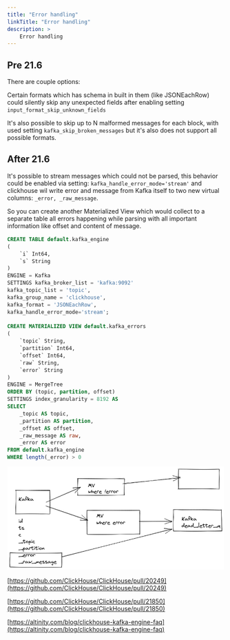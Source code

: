 ```yaml
---
title: "Error handling"
linkTitle: "Error handling"
description: >
    Error handling
---
```

## Pre 21.6

There are couple options:

Certain formats which has schema in built in them (like JSONEachRow) could silently skip any unexpected fields after enabling setting `input_format_skip_unknown_fields`

It's also possible to skip up to N malformed messages for each block, with used setting `kafka_skip_broken_messages` but it's also does not support all possible formats.

## After 21.6

It's possible to stream messages which could not be parsed, this behavior could be enabled via setting: `kafka_handle_error_mode='stream'` and clickhouse wil write error and message from Kafka itself to two new virtual columns: `_error, _raw_message`.

So you can create another Materialized View which would collect to a separate table all errors happening while parsing with all important information like offset and content of message.

```sql
CREATE TABLE default.kafka_engine
(
    `i` Int64,
    `s` String
)
ENGINE = Kafka
SETTINGS kafka_broker_list = 'kafka:9092'
kafka_topic_list = 'topic',
kafka_group_name = 'clickhouse',
kafka_format = 'JSONEachRow',
kafka_handle_error_mode='stream';

CREATE MATERIALIZED VIEW default.kafka_errors
(
    `topic` String,
    `partition` Int64,
    `offset` Int64,
    `raw` String,
    `error` String
)
ENGINE = MergeTree
ORDER BY (topic, partition, offset)
SETTINGS index_granularity = 8192 AS
SELECT
    _topic AS topic,
    _partition AS partition,
    _offset AS offset,
    _raw_message AS raw,
    _error AS error
FROM default.kafka_engine
WHERE length(_error) > 0
```

![Table connections](/assets/Untitled-2021-08-05-1027.png)

[https://github.com/ClickHouse/ClickHouse/pull/20249](https://github.com/ClickHouse/ClickHouse/pull/20249)

[https://github.com/ClickHouse/ClickHouse/pull/21850](https://github.com/ClickHouse/ClickHouse/pull/21850)

[https://altinity.com/blog/clickhouse-kafka-engine-faq](https://altinity.com/blog/clickhouse-kafka-engine-faq)
